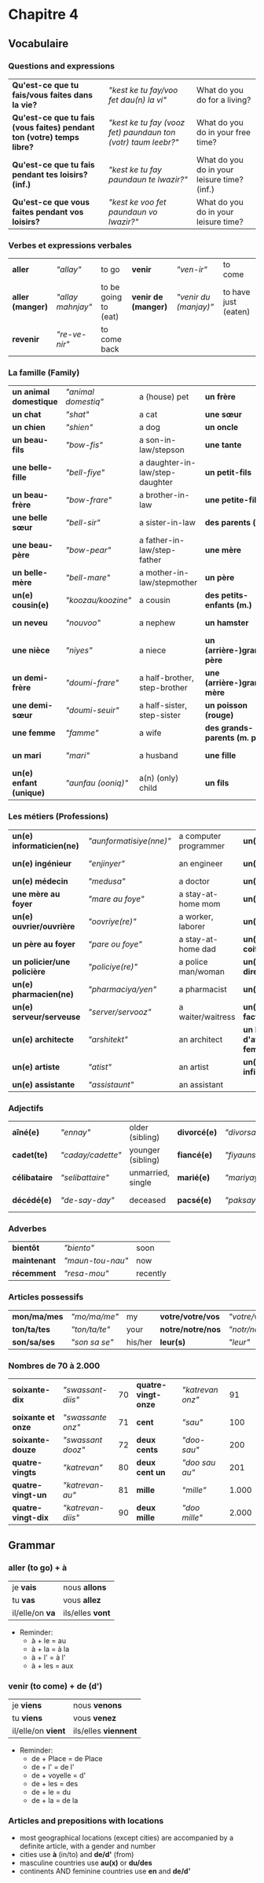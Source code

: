 # Chapitre 4

## Vocabulaire

### Questions and expressions

|                                                              |                                                              |                                             |
| ------------------------------------------------------------ | ------------------------------------------------------------ | ------------------------------------------- |
| **Qu'est-ce que tu fais/vous faites dans la vie?**           | *"kest ke tu fay/voo fet dau(n) la vi"*                      | What do you do for a living?                |
| **Qu'est-ce que tu fais (vous faites) pendant ton (votre) temps libre?** | *"kest ke tu fay (vooz fet) paundaun ton (votr) taum leebr?"* | What do you do in your free time?           |
| **Qu'est-ce que tu fais pendant tes loisirs? (inf.)**        | *"kest ke tu fay paundaun te lwazir?"*                       | What do you do in your leisure time? (inf.) |
| **Qu'est-ce que vous faites pendant vos loisirs?**           | *"kest ke voo fet paundaun vo lwazir?"*                      | What do you do in your leisure time?        |

### Verbes et expressions verbales

|                    |                   |                      |                       |                       |                      |
| ------------------ | ----------------- | -------------------- | --------------------- | --------------------- | -------------------- |
| **aller**          | *"allay"*         | to go                | **venir**             | *"ven-ir"*            | to come              |
| **aller (manger)** | *"allay mahnjay"* | to be going to (eat) | **venir de (manger)** | *"venir du (manjay)"* | to have just (eaten) |
| **revenir**        | *"re-ve-nir"*     | to come back         |                       |                       |                      |

### La famille (Family)

|                           |                     |                                 |                                 |                         |                        |
| ------------------------- | ------------------- | ------------------------------- | ------------------------------- | ----------------------- | ---------------------- |
| **un animal domestique**  | *"animal domestiq"* | a (house) pet                   | **un frère**                    | *"frare"*               | a brother              |
| **un chat**               | *"shat"*            | a cat                           | **une sœur**                    | *"soeur"*               | a sister               |
| **un chien**              | *"shien"*           | a dog                           | **un oncle**                    | *"onkleu"*              | an uncle               |
| **un beau-fils**          | *"bow-fis"*         | a son-in-law/stepson            | **une tante**                   | *"taunt"*               | an aunt                |
| **une belle-fille**       | *"bell-fiye"*       | a daughter-in-law/step-daughter | **un petit-fils**               | *"petit-fis"*           | a grandson             |
| **un beau-frère**         | *"bow-frare"*       | a brother-in-law                | **une petite-fille**            | *"petit-fiye"*          | a granddaughter        |
| **une belle sœur**        | *"bell-sir"*        | a sister-in-law                 | **des parents (m.)**            | *"day parau"*           | parents; relatives     |
| **une beau-père**         | *"bow-pear"*        | a father-in-law/step-father     | **une mère**                    | *"mare"*                | a mother               |
| **un belle-mère**         | *"bell-mare"*       | a mother-in-law/stepmother      | **un père**                     | *"pear"*                | a father               |
| **un(e) cousin(e)**       | *"koozau/koozine"*  | a cousin                        | **des petits-enfants (m.)**     | *"petit-aunfau"*        | grandchildren          |
| **un neveu**              | *"nouvoo"*          | a nephew                        | **un hamster**                  | *"am-ster"*             | a hamster              |
| **une nièce**             | *"niyes"*           | a niece                         | **un (arrière-)grand-père**     | *"(arriyer) gran-per"*  | a (great-) grandfather |
| **un demi-frère**         | *"doumi-frare"*     | a half-brother, step-brother    | **une (arrière-)grand-mère**    | *"(arriyer) gran-mere"* | a (great) grandmother  |
| **une demi-sœur**         | *"doumi-seuir"*     | a half-sister, step-sister      | **un poisson (rouge)**          | *"pwassau (rooj)"*      | a fish (goldfish)      |
| **une femme**             | *"famme"*           | a wife                          | **des grands-parents (m. pl.)** | *"de grau-parau"*       | grandparents           |
| **un mari**               | *"mari"*            | a husband                       | **une fille**                   | *"oon fiye"*            | a daughter, girl       |
| **un(e) enfant (unique)** | *"aunfau (ooniq)"*  | a(n) (only) child               | **un fils**                     | *"aun fis"*             | a son                  |

### Les métiers (Professions)

|                               |                         |                       |                                   |                                   |                       |
| ----------------------------- | ----------------------- | --------------------- | --------------------------------- | --------------------------------- | --------------------- |
| **un(e) informaticien(ne)**   | *"aunformatisiye(nne)"* | a computer programmer | **un(e) avocat(e)**               | *"avoca(t)"*                      | a lawyer              |
| **un(e) ingénieur**           | *"enjinyer"*            | an engineer           | **un(e) comptable**               | *"contable"*                      | an accountant         |
| **un(e) médecin**             | *"medusa"*              | a doctor              | **un(e) dentiste**                | *"dawntist"*                      | a dentist             |
| **une mère au foyer**         | *"mare au foye"*        | a stay-at-home mom    | **un(e) journaliste**             | *"journalist"*                    | a journalist          |
| **un(e) ouvrier/ouvrière**    | *"oovriye(re)"*         | a worker, laborer     | **un(e) musicien(ne)**            | *"myoozisien"*                    | a musician            |
| **un père au foyer**          | *"pare ou foye"*        | a stay-at-home dad    | **un(e) coiffeur/coiffeuse**      | *"cwaffur/cwafooz"*               | a hairdresser         |
| **un policier/une policière** | *"policiye(re)"*        | a police man/woman    | **un(e) directeur/directrice**    | *"director/directrice"*           | a manager             |
| **un(e) pharmacien(ne)**      | *"pharmaciya/yen"*      | a pharmacist          | **un(e) écrivain**                | *"ekriva"*                        | a writer              |
| **un(e) serveur/serveuse**    | *"server/servooz"*      | a waiter/waitress     | **un(e) facteur/factrice**        | *"factor/factrice"*               | a postal worker       |
| **un(e) architecte**          | *"arshitekt"*           | an architect          | **un homme d'affaires/une femme** | *"aunom daffer/oon famme daffer"* | a businessman / woman |
| **un(e) artiste**             | *"atist"*               | an artist             | **un(e) infirmier/infirmière**    | *" aunfermye/aunfermiyer"*        | a nurse               |
| **un(e) assistante**          | *"assistaunt"*          | an assistant          |                                   |                                   |                       |

### Adjectifs

|                 |                   |                   |                |               |                  |
| --------------- | ----------------- | ----------------- | -------------- | ------------- | ---------------- |
| **aîné(e)**     | *"ennay"*         | older (sibling)   | **divorcé(e)** | *"divorsay"*  | divorced         |
| **cadet(te)**   | *"caday/cadette"* | younger (sibling) | **fiancé(e)**  | *"fiyaunsay"* | engaged          |
| **célibataire** | *"selibattaire"*  | unmarried, single | **marié(e)**   | *"mariyay"*   | married          |
| **décédé(e)**   | *"de-say-day"*    | deceased          | **pacsé(e)**   | *"paksay"*    | in a civil union |

### Adverbes

|                |                  |          |
| -------------- | ---------------- | -------- |
| **bientôt**    | *"biento"*       | soon     |
| **maintenant** | *"maun-tou-nau"* | now      |
| **récemment**  | *"resa-mou"*     | recently |

### Articles possessifs

|                |               |         |                     |               |       |
| -------------- | ------------- | ------- | ------------------- | ------------- | ----- |
| **mon/ma/mes** | *"mo/ma/me"*  | my      | **votre/votre/vos** | *"votre/vou"* | your  |
| **ton/ta/tes** | *"ton/ta/te"* | your    | **notre/notre/nos** | *"notr/nou"*  | our   |
| **son/sa/ses** | *"son sa se"* | his/her | **leur(s)**         | *"leur"*      | their |

### Nombres de 70 à 2.000

|                      |                   |      |                       |                  |       |
| -------------------- | ----------------- | ---- | --------------------- | ---------------- | ----- |
| **soixante-dix**     | *"swassant-diis"* | 70   | **quatre-vingt-onze** | *"katrevan onz"* | 91    |
| **soixante et onze** | *"swassante onz"* | 71   | **cent**              | *"sau"*          | 100   |
| **soixante-douze**   | *"swassant dooz"* | 72   | **deux cents**        | *"doo-sau"*      | 200   |
| **quatre-vingts**    | *"katrevan"*      | 80   | **deux cent un**      | *"doo sau au"*   | 201   |
| **quatre-vingt-un**  | *"katrevan-au"*   | 81   | **mille**             | *"mille"*        | 1.000 |
| **quatre-vingt-dix** | *"katrevan-diis"* | 90   | **deux mille**        | *"doo mille"*    | 2.000 |

## Grammar

### aller (to go) + à

|                   |                    |
| ----------------- | ------------------ |
| je **vais**       | nous **allons**    |
| tu **vas**        | vous **allez**     |
| il/elle/on **va** | ils/elles **vont** |

* Reminder:
  * à + le = au
  * à + la = à la
  * à + l' = à l'
  * à + les = aux

### venir (to come) + de (d')

|                      |                        |
| -------------------- | ---------------------- |
| je **viens**         | nous **venons**        |
| tu **viens**         | vous **venez**         |
| il/elle/on **vient** | ils/elles **viennent** |

* Reminder:
  * de + Place = de Place
  * de + l' = de l'
  * de + voyelle = d'
  * de + les = des
  * de + le = du
  * de + la = de la

### Articles and prepositions with locations

* most geographical locations (except cities) are accompanied by a definite article, with a gender and number
* cities use **à** (in/to) and **de/d'** (from)
* masculine countries use **au(x)** or **du/des**
* continents AND feminine countries use **en** and **de/d'**
